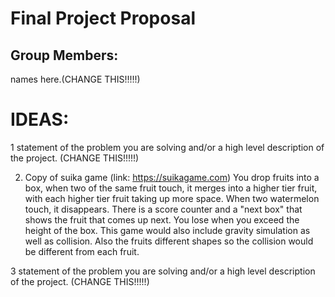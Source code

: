 # Final Project Proposal

## Group Members:

names here.(CHANGE THIS!!!!!)

# IDEAS:

1 statement of the problem you are solving and/or a high level description of the project. (CHANGE THIS!!!!!)

2) Copy of suika game (link: https://suikagame.com)
You drop fruits into a box, when two of the same fruit touch, it merges into a higher tier fruit, with each higher tier fruit taking up more space. When two watermelon touch, it
disappears. There is a score counter and a "next box" that shows the fruit that comes up next. You lose when you exceed the height of the box. This game would also include gravity
simulation as well as collision. Also the fruits different shapes so the collision would be different from each fruit.

3 statement of the problem you are solving and/or a high level description of the project. (CHANGE THIS!!!!!)
